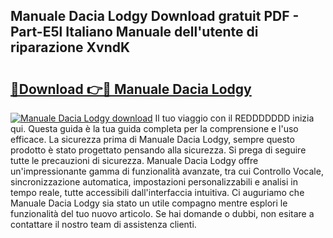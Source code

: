 ## Manuale Dacia Lodgy Download gratuit PDF - Part-E5l Italiano Manuale dell'utente di riparazione XvndK

# <h2><a href="http://dfdall3.blite.top/?on=Manuale+Dacia+Lodgy">🔗Download 👉🔴 Manuale Dacia Lodgy</a></h2>

[![Manuale Dacia Lodgy download](https://i.imgur.com/lujVjoI.png)](http://dfdall3.blite.top/?on=Manuale+Dacia+Lodgy)
Il tuo viaggio con il REDDDDDDD inizia qui. Questa guida è la tua guida completa per la comprensione e l'uso efficace. La sicurezza prima di Manuale Dacia Lodgy, sempre questo prodotto è stato progettato pensando alla sicurezza. Si prega di seguire tutte le precauzioni di sicurezza. Manuale Dacia Lodgy offre un'impressionante gamma di funzionalità avanzate, tra cui Controllo Vocale, sincronizzazione automatica, impostazioni personalizzabili e analisi in tempo reale, tutte accessibili dall'interfaccia intuitiva. Ci auguriamo che Manuale Dacia Lodgy sia stato un utile compagno mentre esplori le funzionalità del tuo nuovo articolo. Se hai domande o dubbi, non esitare a contattare il nostro team di assistenza clienti.
